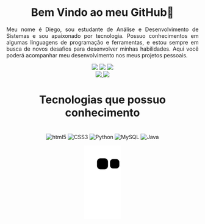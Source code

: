 <h1><div align="center">Bem Vindo ao meu GitHub👋</h1></div>

<div style="text-align: justify;">
  <p>Meu nome é Diego, sou estudante de Análise e Desenvolvimento de Sistemas e sou apaixonado por tecnologia. Possuo conhecimentos em algumas linguagens de programação e ferramentas, e estou sempre em busca de novos desafios para desenvolver minhas habilidades. Aqui você poderá acompanhar meu desenvolvimento nos meus projetos pessoais.
  </p>
</div>

  
<div align="center">
  <a href="https://www.linkedin.com/in/diegomikecosta" target="_blank"><img src="https://img.shields.io/badge/LinkedIn-0077B5?style=for-the-badge&logo=linkedin&logoColor=white" target="_blank"></a>
  <a href="https://www.instagram.com/diegomikeofc/" target="_blank"><img src="https://img.shields.io/badge/-Instagram-E4405F?style=for-the-badge&logo=instagram&logoColor=white" target="_blank"></a>
  <a href="https://discord.com/channels/@diegomike#0464" target="_blank"><img src="https://img.shields.io/badge/Discord-7289DA?style=for-the-badge&logo=discord&logoColor=white" target="_blank"></a>
</div>
    
<div align="center">
  <a href="https://github.com/diegomike">
    <img height="150em" src="https://github-readme-stats.vercel.app/api?username=diegomike&show_icons=true&theme=transparent&include_all_commits=true&count_private=true"/>
    <img height="150em" src="https://github-readme-stats.vercel.app/api/top-langs/?username=diegomike&layout=compact&langs_count=7&theme=transparent"/>
  </a>
</div>

<h1><div align="center"> Tecnologias que possuo conhecimento </h1></div>
<div align="center">
<div style="display: inline_block"><br/>
<img align="center" alt="html5" height="60" width="70" src="https://cdn.jsdelivr.net/gh/devicons/devicon/icons/html5/html5-original-wordmark.svg"/>
<img align="center" alt="CSS3" height="60" width="70" src="https://cdn.jsdelivr.net/gh/devicons/devicon/icons/css3/css3-original-wordmark.svg"/>
<img align="center" alt="Python" height="60" width="70" src="https://cdn.jsdelivr.net/gh/devicons/devicon/icons/python/python-original-wordmark.svg"/>
<img align="center" alt="MySQL" height="60" width="70" src="https://cdn.jsdelivr.net/gh/devicons/devicon/icons/mysql/mysql-plain-wordmark.svg"/>
<img align="center" alt="Java" height="60" width="70" src="https://cdn.jsdelivr.net/gh/devicons/devicon/icons/java/java-plain-wordmark.svg"/>

![Snake animation](https://github.com/Raoliveirasilva/Raoliveirasilva/blob/output/github-contribution-grid-snake.svg)

</div><br>
